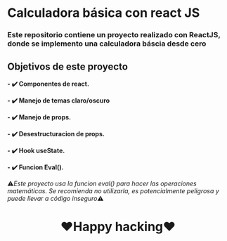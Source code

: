 # Calculadora básica con react JS
### Este repositorio contiene un proyecto realizado con ReactJS, donde se implemento una calculadora báscia desde cero

<div>
<h2>Objetivos de este proyecto</h2>
</div>

**- :heavy_check_mark: Componentes de react.**

**- :heavy_check_mark: Manejo de temas claro/oscuro**

**- :heavy_check_mark: Manejo de props.**

**- :heavy_check_mark: Desestructuracion de props.**

**- :heavy_check_mark: Hook useState.**

**- :heavy_check_mark: Funcion Eval().**


⚠️<em>Este proyecto usa la funcion eval() para hacer las operaciones matemáticas. Se recomienda no utilizarla, es potencialmente peligrosa y puede llevar a código inseguro</em>⚠️

<h1 align="center" >❤️Happy hacking❤️</h1>
